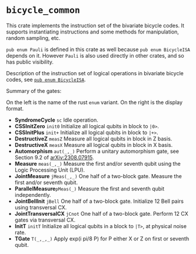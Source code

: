 # `bicycle_common`

This crate implements the instruction set of the bivariate bicycle codes. It supports
instantiating instructions and some methods for manipulation, random sampling, etc.

`pub enum Pauli` is defined in this crate as well because `pub enum BicycleISA` depends on it.
However `Pauli` is also used directly in other crates, and so has public visibility.

Description of the instruction set of logical operations in bivariate bicycle codes,
see [`pub enum BicycleISA`](https://github.ibm.com/ibm-q-research/bicycle-architecture-compiler/blob/e4b18b9e850ec84c78ab7366058705a89cdb18b7/crates/bicycle_common/src/lib.rs#L255).

Summary of the gates:

On the left is the name of the rust `enum` variant. On the right is the display format.

* __SyndromeCycle__ `sc` Idle operation.
* __CSSInitZero__ `init0` Initialize all logical qubits in block to `|0>`.
* __CSSInitPlus__ `init+` Initialize all logical qubits in block to `|+>`.
* __DestructiveZ__ `measZ` Measure all logical qubits in block in Z basis.
* __DestructiveX__ `measX` Measure all logical qubits in block in X basis.
* __Automorphism__ `aut(_,_)` Perform a unitary automorphism gate, see Section 9.2 of [arXiv:2308.07915](https://arxiv.org/abs/2308.07915).
* __Measure__ `meas(_,_)` Measure the first and/or seventh qubit using the Logic Processing Unit (LPU).
* __JointMeasure__ `jMeas(_,_)` One half of a two-block gate. Measure the first and/or seventh qubit.
* __ParallelMeasure__`pMeas(_)` Measure the first and seventh qubit independently.
* __JointBellInit__ `jBell` One half of a two-block gate. Initialize 12 Bell pairs using transversal CX.
* __JointTransversalCX__ `jCnot` One half of a two-block gate. Perform 12 CX gates via transversal CX.
* __InitT__ `initT` Initialize all logical qubits in a block to `|T>`, at physical noise rate.
* __TGate__ `T(_,_,_)` Apply exp(i pi/8 P) for P either X or Z on first or seventh qubit.
